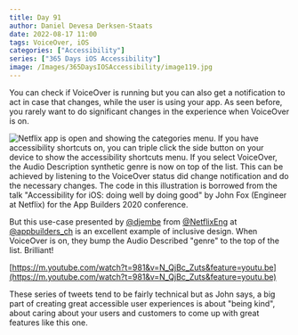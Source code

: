 ```yaml
---
title: Day 91
author: Daniel Devesa Derksen-Staats
date: 2022-08-17 11:00
tags: VoiceOver, iOS
categories: ["Accessibility"]
series: ["365 Days iOS Accessibility"]
image: /Images/365DaysIOSAccessibility/image119.jpg
---
```


You can check if VoiceOver is running but you can also get a notification to act in case that changes, while the user is using your app. As seen before, you rarely want to do significant changes in the experience when VoiceOver is on.

![Netflix app is open and showing the categories menu. If you have accessibility shortcuts on, you can triple click the side button on your device to show the accessibility shortcuts menu. If you select VoiceOver, the Audio Description synthetic genre is now on top of the list. This can be achieved by listening to the VoiceOver status did change notification and do the necessary changes. The code in this illustration is borrowed from the talk "Accessibility for iOS: doing well by doing good" by John Fox (Engineer at Netflix) for the App Builders 2020 conference.](/Images/365DaysIOSAccessibility/image119.jpg)

But this use-case presented by [@djembe](https://twitter.com/djembe) from [@NetflixEng](https://twitter.com/NetflixEng) at [@appbuilders_ch](https://twitter.com/appbuilders_ch) is an excellent example of inclusive design. When VoiceOver is on, they bump the Audio Described "genre" to the top of the list. Brilliant! 

[https://m.youtube.com/watch?t=981&v=N_QjBc_Zuts&feature=youtu.be](https://m.youtube.com/watch?t=981&v=N_QjBc_Zuts&feature=youtu.be)

These series of tweets tend to be fairly technical but as John says, a big part of creating great accessible user experiences is about "being kind", about caring about your users and customers to come up with great features like this one.



